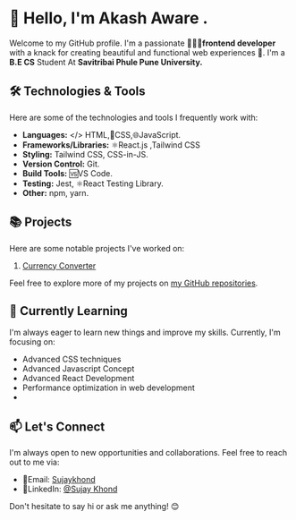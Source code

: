 # 👋 Hello, I'm Akash Aware .

Welcome to my GitHub profile. 
 I'm a passionate 👨🏻‍💻**frontend developer** with a knack for creating beautiful and functional web experiences 🚀.
 I'm a **B.E CS** Student At **Savitribai Phule Pune University.**

## 🛠️ Technologies & Tools

Here are some of the technologies and tools I frequently work with: 

-  **Languages:** </> HTML,📲CSS,🌐JavaScript.
-  **Frameworks/Libraries:** ⚛️React.js ,Tailwind CSS
-  **Styling:** Tailwind CSS, CSS-in-JS.
-  **Version Control:** Git.
-  **Build Tools:** 🆚VS Code.
-  **Testing:** Jest, ⚛️React Testing Library.
-  **Other:** npm, yarn.

## 📚 Projects

Here are some notable projects I've worked on:

1. [Currency Converter]() 

Feel free to explore more of my projects on [my GitHub repositories](https://github.com/sujaykhond?tab=repositories).

## 🌱 Currently Learning

I'm always eager to learn new things and improve my skills. Currently, I'm focusing on:

- Advanced CSS techniques
- Advanced Javascript Concept
- Advanced React Development 
- Performance optimization in web development
- 

## 📫 Let's Connect

I'm always open to new opportunities and collaborations. Feel free to reach out to me via:

- 📧Email: [Sujaykhond](akashaware90gmail.com)
- 🔗LinkedIn: [@Sujay Khond](https://www.linkedin.com/in/akash-aware-2819ba281/)

Don't hesitate to say hi or ask me anything! 😊
